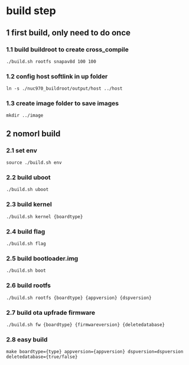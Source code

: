 # build step
## 1 first build, only need to do once 
### 1.1 build buildroot to create cross_compile
`./build.sh rootfs snapav8d 100 100`
### 1.2 config host softlink in up folder 
`ln -s ./nuc970_buildroot/output/host ../host `
### 1.3 create image folder to save images
`mkdir ../image`




## 2 nomorl build
### 2.1 set env
`source ./build.sh env`
### 2.2 build uboot
`./build.sh uboot`
### 2.3 build kernel
`./build.sh kernel {boardtype}`
### 2.4 build flag
`./build.sh flag` 
### 2.5 build bootloader.img
`./build.sh boot`
### 2.6 build rootfs
`./build.sh rootfs {boardtype} {appversion} {dspversion}`
### 2.7 build ota upfrade firmware
`./build.sh fw {boardtype} {firmwareversion} {deletedatabase}`
### 2.8 easy build 
`make boardtype={type} appversion={appversion} dspversion=dspversion deletedatabase={true/false}`

